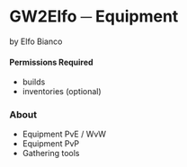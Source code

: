 # GW2Elfo ─ Equipment
by Elfo Bianco

#### Permissions Required
* builds
* inventories (optional)

### About
* Equipment PvE / WvW
* Equipment PvP
* Gathering tools
